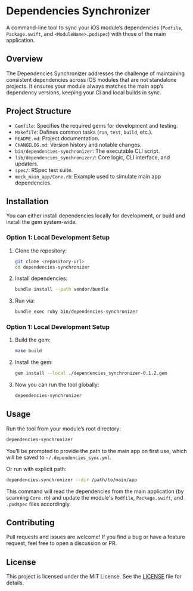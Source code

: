 # Dependencies Synchronizer

A command-line tool to sync your iOS module’s dependencies (`Podfile`, `Package.swift`, and `<ModuleName>.podspec`) with those of the main application.

## Overview

The Dependencies Synchronizer addresses the challenge of maintaining consistent dependencies across iOS modules that are not standalone projects. It ensures your module always matches the main app’s dependency versions, keeping your CI and local builds in sync.

## Project Structure

- `Gemfile`: Specifies the required gems for development and testing.
- `Makefile`: Defines common tasks (`run`, `test`, `build`, etc.).
- `README.md`: Project documentation.
- `CHANGELOG.md`: Version history and notable changes.
- `bin/dependencies-synchronizer`: The executable CLI script.
- `lib/dependencies_synchronizer/`: Core logic, CLI interface, and updaters.
- `spec/`: RSpec test suite.
- `mock_main_app/Core.rb`: Example used to simulate main app dependencies.

## Installation

You can either install dependencies locally for development, or build and install the gem system-wide.

### Option 1: Local Development Setup

1. Clone the repository:
   ```bash
   git clone <repository-url>
   cd dependencies-synchronizer
   ```

2. Install dependencies:
   ```bash
   bundle install --path vendor/bundle
   ```

3. Run via:
   ```bash
   bundle exec ruby bin/dependencies-synchronizer
   ```

### Option 1: Local Development Setup

1. Build the gem:
   ```bash
   make build
   ```

2. Install the gem:
   ```bash
   gem install --local ./dependencies_synchronizer-0.1.2.gem
   ```

3. Now you can run the tool globally:
   ```bash
   dependencies-synchronizer
   ```

## Usage

Run the tool from your module’s root directory:
```bash
dependencies-synchronizer
```

You’ll be prompted to provide the path to the main app on first use, which will be saved to `~/.dependencies_sync.yml`.

Or run with explicit path:

```bash
dependencies-synchronizer --dir /path/to/main/app
```

This command will read the dependencies from the main application (by scanning `Core.rb`) and update the module's `Podfile`, `Package.swift`, and `.podspec` files accordingly.

## Contributing

Pull requests and issues are welcome! If you find a bug or have a feature request, feel free to open a discussion or PR.

## License

This project is licensed under the MIT License. See the [LICENSE](https://github.com/dielsonsales/dependencies-synchronizer/blob/main/LICENSE) file for details.
